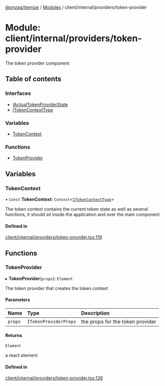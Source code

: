 [@onzag/itemize](../README.md) / [Modules](../modules.md) / client/internal/providers/token-provider

# Module: client/internal/providers/token-provider

The token provider component

## Table of contents

### Interfaces

- [IActualTokenProviderState](../interfaces/client_internal_providers_token_provider.IActualTokenProviderState.md)
- [ITokenContextType](../interfaces/client_internal_providers_token_provider.ITokenContextType.md)

### Variables

- [TokenContext](client_internal_providers_token_provider.md#tokencontext)

### Functions

- [TokenProvider](client_internal_providers_token_provider.md#tokenprovider)

## Variables

### TokenContext

• `Const` **TokenContext**: `Context`\<[`ITokenContextType`](../interfaces/client_internal_providers_token_provider.ITokenContextType.md)\>

The token context contains the current token state as well as several
functions, it should sit inside the application and over the main
component

#### Defined in

[client/internal/providers/token-provider.tsx:119](https://github.com/onzag/itemize/blob/59702dd5/client/internal/providers/token-provider.tsx#L119)

## Functions

### TokenProvider

▸ **TokenProvider**(`props`): `Element`

The token provider that creates the token context

#### Parameters

| Name | Type | Description |
| :------ | :------ | :------ |
| `props` | `ITokenProviderProps` | the props for the token provider |

#### Returns

`Element`

a react element

#### Defined in

[client/internal/providers/token-provider.tsx:126](https://github.com/onzag/itemize/blob/59702dd5/client/internal/providers/token-provider.tsx#L126)
